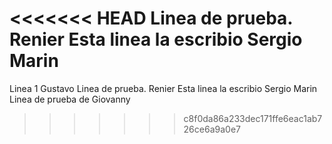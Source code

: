<<<<<<< HEAD
Linea de prueba. Renier
Esta linea la escribio Sergio Marin
=======
Linea 1 Gustavo 
Linea de prueba. Renier
Esta linea la escribio Sergio Marin
Linea de prueba de Giovanny 
>>>>>>> c8f0da86a233dec171ffe6eac1ab726ce6a9a0e7
